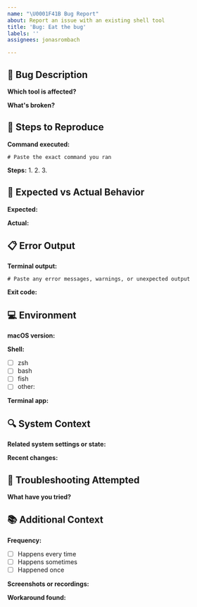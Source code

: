 ```yaml
---
name: "\U0001F41B Bug Report"
about: Report an issue with an existing shell tool
title: 'Bug: Eat the bug'
labels: ''
assignees: jonasrombach

---
```


## 🐛 Bug Description
**Which tool is affected?**
<!-- Name of the specific shell tool/command -->

**What's broken?**
<!-- Clear and concise description of the bug -->

## 🔄 Steps to Reproduce
**Command executed:**
```shell
# Paste the exact command you ran
```

**Steps:**
1. 
2. 
3. 

## 🎯 Expected vs Actual Behavior
**Expected:**
<!-- What should have happened? -->

**Actual:**
<!-- What actually happened? -->

## 📋 Error Output
**Terminal output:**
```
# Paste any error messages, warnings, or unexpected output
```

**Exit code:** 
<!-- If known, what exit code did the command return? -->

## 💻 Environment
**macOS version:**
<!-- e.g., macOS 13.5 (Ventura), macOS 14.1 (Sonoma) -->

**Shell:**
- [ ] zsh
- [ ] bash
- [ ] fish
- [ ] other: 

**Terminal app:**
<!-- e.g., Terminal.app, iTerm2, Warp -->

## 🔍 System Context
**Related system settings or state:**
<!-- Any relevant system configurations, connected devices, running processes, etc. -->

**Recent changes:**
<!-- Did you recently update macOS, install/uninstall software, change settings? -->

## 🔧 Troubleshooting Attempted
**What have you tried?**

## 📚 Additional Context
**Frequency:**
- [ ] Happens every time
- [ ] Happens sometimes
- [ ] Happened once

**Screenshots or recordings:**
<!-- If applicable, add screenshots or screen recordings -->

**Workaround found:**
<!-- If you found a temporary fix, describe it here -->

